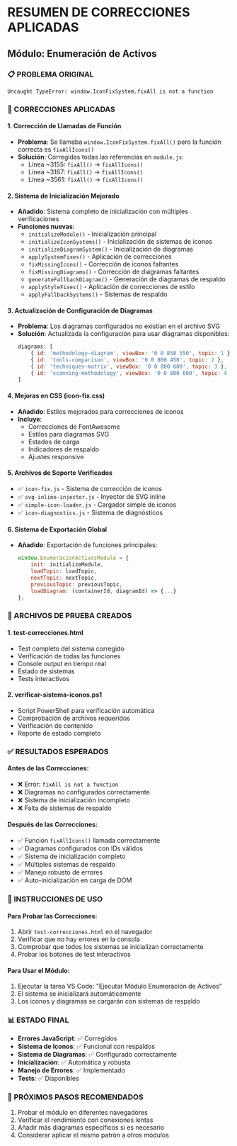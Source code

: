 # RESUMEN DE CORRECCIONES APLICADAS
## Módulo: Enumeración de Activos

### 📋 PROBLEMA ORIGINAL
```
Uncaught TypeError: window.IconFixSystem.fixAll is not a function
```

### 🔧 CORRECCIONES APLICADAS

#### 1. **Corrección de Llamadas de Función**
- **Problema**: Se llamaba `window.IconFixSystem.fixAll()` pero la función correcta es `fixAllIcons()`
- **Solución**: Corregidas todas las referencias en `module.js`:
  - Línea ~3155: `fixAll()` → `fixAllIcons()`
  - Línea ~3167: `fixAll()` → `fixAllIcons()`  
  - Línea ~3561: `fixAll()` → `fixAllIcons()`

#### 2. **Sistema de Inicialización Mejorado**
- **Añadido**: Sistema completo de inicialización con múltiples verificaciones
- **Funciones nuevas**:
  - `initializeModule()` - Inicialización principal
  - `initializeIconSystems()` - Inicialización de sistemas de iconos
  - `initializeDiagramSystem()` - Inicialización de diagramas
  - `applySystemFixes()` - Aplicación de correcciones
  - `fixMissingIcons()` - Corrección de iconos faltantes
  - `fixMissingDiagrams()` - Corrección de diagramas faltantes
  - `generateFallbackDiagram()` - Generación de diagramas de respaldo
  - `applyStyleFixes()` - Aplicación de correcciones de estilo
  - `applyFallbackSystems()` - Sistemas de respaldo

#### 3. **Actualización de Configuración de Diagramas**
- **Problema**: Los diagramas configurados no existían en el archivo SVG
- **Solución**: Actualizada la configuración para usar diagramas disponibles:
  ```javascript
  diagrams: [
      { id: 'methodology-diagram', viewBox: '0 0 850 550', topic: 1 },
      { id: 'tools-comparison', viewBox: '0 0 800 450', topic: 2 },
      { id: 'techniques-matrix', viewBox: '0 0 800 600', topic: 3 },
      { id: 'scanning-methodology', viewBox: '0 0 800 600', topic: 4 }
  ]
  ```

#### 4. **Mejoras en CSS (icon-fix.css)**
- **Añadido**: Estilos mejorados para correcciones de iconos
- **Incluye**:
  - Correcciones de FontAwesome
  - Estilos para diagramas SVG
  - Estados de carga
  - Indicadores de respaldo
  - Ajustes responsive

#### 5. **Archivos de Soporte Verificados**
- ✅ `icon-fix.js` - Sistema de corrección de iconos
- ✅ `svg-inline-injector.js` - Inyector de SVG inline
- ✅ `simple-icon-loader.js` - Cargador simple de iconos
- ✅ `icon-diagnostics.js` - Sistema de diagnósticos

#### 6. **Sistema de Exportación Global**
- **Añadido**: Exportación de funciones principales:
  ```javascript
  window.EnumeracionActivosModule = {
      init: initializeModule,
      loadTopic: loadTopic,
      nextTopic: nextTopic,
      previousTopic: previousTopic,
      loadDiagram: (containerId, diagramId) => {...}
  };
  ```

### 🧪 ARCHIVOS DE PRUEBA CREADOS

#### 1. **test-correcciones.html**
- Test completo del sistema corregido
- Verificación de todas las funciones
- Console output en tiempo real
- Estado de sistemas
- Tests interactivos

#### 2. **verificar-sistema-iconos.ps1**
- Script PowerShell para verificación automática
- Comprobación de archivos requeridos
- Verificación de contenido
- Reporte de estado completo

### ✅ RESULTADOS ESPERADOS

#### **Antes de las Correcciones:**
- ❌ Error: `fixAll is not a function`
- ❌ Diagramas no configurados correctamente
- ❌ Sistema de inicialización incompleto
- ❌ Falta de sistemas de respaldo

#### **Después de las Correcciones:**
- ✅ Función `fixAllIcons()` llamada correctamente
- ✅ Diagramas configurados con IDs válidos
- ✅ Sistema de inicialización completo
- ✅ Múltiples sistemas de respaldo
- ✅ Manejo robusto de errores
- ✅ Auto-inicialización en carga de DOM

### 🚀 INSTRUCCIONES DE USO

#### **Para Probar las Correcciones:**
1. Abrir `test-correcciones.html` en el navegador
2. Verificar que no hay errores en la consola
3. Comprobar que todos los sistemas se inicializan correctamente
4. Probar los botones de test interactivos

#### **Para Usar el Módulo:**
1. Ejecutar la tarea VS Code: "Ejecutar Módulo Enumeración de Activos"
2. El sistema se inicializará automáticamente
3. Los iconos y diagramas se cargarán con sistemas de respaldo

### 📊 ESTADO FINAL
- **Errores JavaScript**: ✅ Corregidos
- **Sistema de Iconos**: ✅ Funcional con respaldos
- **Sistema de Diagramas**: ✅ Configurado correctamente  
- **Inicialización**: ✅ Automática y robusta
- **Manejo de Errores**: ✅ Implementado
- **Tests**: ✅ Disponibles

### 🔄 PRÓXIMOS PASOS RECOMENDADOS
1. Probar el módulo en diferentes navegadores
2. Verificar el rendimiento con conexiones lentas
3. Añadir más diagramas específicos si es necesario
4. Considerar aplicar el mismo patrón a otros módulos
